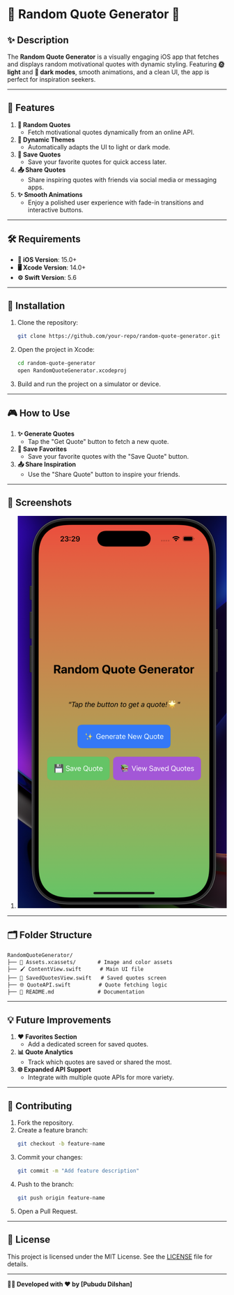 
# 🌟 Random Quote Generator 🌟

## ✨ Description
The **Random Quote Generator** is a visually engaging iOS app that fetches and displays random motivational quotes with dynamic styling. Featuring **🌞 light** and **🌙 dark modes**, smooth animations, and a clean UI, the app is perfect for inspiration seekers.

---

## 🌟 Features
1. **📝 Random Quotes**
   - Fetch motivational quotes dynamically from an online API.
2. **🎨 Dynamic Themes**
   - Automatically adapts the UI to light or dark mode.
3. **💾 Save Quotes**
   - Save your favorite quotes for quick access later.
4. **📤 Share Quotes**
   - Share inspiring quotes with friends via social media or messaging apps.
5. **✨ Smooth Animations**
   - Enjoy a polished user experience with fade-in transitions and interactive buttons.

---

## 🛠️ Requirements
- **📱 iOS Version**: 15.0+
- **🖥️ Xcode Version**: 14.0+
- **⚙️ Swift Version**: 5.6

---

## 🚀 Installation
1. Clone the repository:
   ```bash
   git clone https://github.com/your-repo/random-quote-generator.git
   ```
2. Open the project in Xcode:
   ```bash
   cd random-quote-generator
   open RandomQuoteGenerator.xcodeproj
   ```
3. Build and run the project on a simulator or device.

---

## 🎮 How to Use
1. **✨ Generate Quotes**
   - Tap the "Get Quote" button to fetch a new quote.
2. **💾 Save Favorites**
   - Save your favorite quotes with the "Save Quote" button.
3. **📤 Share Inspiration**
   - Use the "Share Quote" button to inspire your friends.

---

## 📸 Screenshots
1. ![Home Screen](quote.png)

---

## 🗂️ Folder Structure
```
RandomQuoteGenerator/
├── 🍎 Assets.xcassets/       # Image and color assets
├── 🖌️ ContentView.swift      # Main UI file
├── 📖 SavedQuotesView.swift   # Saved quotes screen
├── 🌐 QuoteAPI.swift         # Quote fetching logic
├── 📄 README.md              # Documentation
```

---

## 💡 Future Improvements
1. **❤️ Favorites Section**
   - Add a dedicated screen for saved quotes.
2. **📊 Quote Analytics**
   - Track which quotes are saved or shared the most.
3. **🌐 Expanded API Support**
   - Integrate with multiple quote APIs for more variety.

---

## 🤝 Contributing
1. Fork the repository.
2. Create a feature branch:
   ```bash
   git checkout -b feature-name
   ```
3. Commit your changes:
   ```bash
   git commit -m "Add feature description"
   ```
4. Push to the branch:
   ```bash
   git push origin feature-name
   ```
5. Open a Pull Request.

---

## 📜 License
This project is licensed under the MIT License. See the [LICENSE](Apptora) file for details.

---

**👨‍💻 Developed with ❤️ by [Pubudu Dilshan]**
